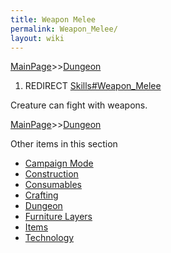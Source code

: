```yaml
---
title: Weapon Melee
permalink: Weapon_Melee/
layout: wiki
---
```


[MainPage](/keeperrl_wiki/ "wikilink")>>[Dungeon](/keeperrl_wiki/Dungeon "wikilink")

1.  REDIRECT [Skills\#Weapon\_Melee](/keeperrl_wiki/Weapon_Melee "wikilink")

Creature can fight with weapons.

[MainPage](/keeperrl_wiki/ "wikilink")>>[Dungeon](/keeperrl_wiki/Dungeon "wikilink")

Other items in this section
-    [Campaign Mode](/keeperrl_wiki/Campaign_Mode "wikilink")
-    [Construction](/keeperrl_wiki/Construction "wikilink")
-    [Consumables](/keeperrl_wiki/Consumables "wikilink")
-    [Crafting](/keeperrl_wiki/Crafting "wikilink")
-    [Dungeon](/keeperrl_wiki/Dungeon "wikilink")
-    [Furniture Layers](/keeperrl_wiki/Furniture_Layers "wikilink")
-    [Items](/keeperrl_wiki/Items "wikilink")
-    [Technology](/keeperrl_wiki/Technology "wikilink")
